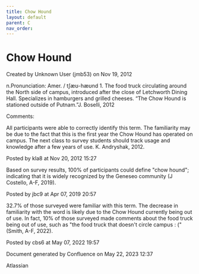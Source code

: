 ```yaml
---
title: Chow Hound
layout: default
parent: C
nav_order:
---
```


# Chow Hound

Created by  Unknown User (jmb53) on Nov 19, 2012

n.Pronunciation: Amer. / tʃæʊ-hæʊnd 1. The food truck circulating around the North side of campus, introduced after the close of Letchworth Dining Hall. Specializes in hamburgers and grilled cheeses. “The Chow Hound is stationed outside of Putnam.”J. Boselli, 2012

Comments:

All participants were able to correctly identify this term. The familiarity may be due to the fact that this is the first year the Chow Hound has operated on campus. The next class to survey students should track usage and knowledge after a few years of use. K. Andryshak, 2012. 

Posted by kla8 at Nov 20, 2012 15:27

Based on survey results, 100% of participants could define &quot;chow hound&quot;; indicating that it is widely recognized by the Geneseo community (J Costello, A-F, 2019).

Posted by jbc9 at Apr 07, 2019 20:57

32.7% of those surveyed were familiar with this term. The decrease in familiarity with the word is likely due to the Chow Hound currently being out of use. In fact, 10% of those surveyed made comments about the food truck being out of use, such as &quot;the food truck that doesn't circle campus : (&quot; (Smith, A-F, 2022).

Posted by cbs6 at May 07, 2022 19:57

Document generated by Confluence on May 22, 2023 12:37

Atlassian
